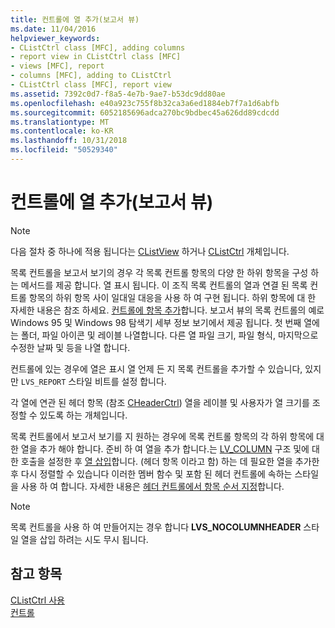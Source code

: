 ```yaml
---
title: 컨트롤에 열 추가(보고서 뷰)
ms.date: 11/04/2016
helpviewer_keywords:
- CListCtrl class [MFC], adding columns
- report view in CListCtrl class [MFC]
- views [MFC], report
- columns [MFC], adding to CListCtrl
- CListCtrl class [MFC], report view
ms.assetid: 7392c0d7-f8a5-4e7b-9ae7-b53dc9dd80ae
ms.openlocfilehash: e40a923c755f8b32ca3a6ed1884eb7f7a1d6abfb
ms.sourcegitcommit: 6052185696adca270bc9bdbec45a626dd89cdcdd
ms.translationtype: MT
ms.contentlocale: ko-KR
ms.lasthandoff: 10/31/2018
ms.locfileid: "50529340"
---
```

# <a name="adding-columns-to-the-control-report-view"></a>컨트롤에 열 추가(보고서 뷰)

> [!NOTE]
>  다음 절차 중 하나에 적용 됩니다는 [CListView](../mfc/reference/clistview-class.md) 하거나 [CListCtrl](../mfc/reference/clistctrl-class.md) 개체입니다.

목록 컨트롤을 보고서 보기의 경우 각 목록 컨트롤 항목의 다양 한 하위 항목을 구성 하는 메서드를 제공 합니다. 열 표시 됩니다. 이 조직 목록 컨트롤의 열과 연결 된 목록 컨트롤 항목의 하위 항목 사이 일대일 대응을 사용 하 여 구현 됩니다. 하위 항목에 대 한 자세한 내용은 참조 하세요. [컨트롤에 항목 추가](../mfc/adding-items-to-the-control.md)합니다. 보고서 뷰의 목록 컨트롤의 예로 Windows 95 및 Windows 98 탐색기 세부 정보 보기에서 제공 됩니다. 첫 번째 열에는 폴더, 파일 아이콘 및 레이블 나열합니다. 다른 열 파일 크기, 파일 형식, 마지막으로 수정한 날짜 및 등을 나열 합니다.

컨트롤에 있는 경우에 열은 표시 열 언제 든 지 목록 컨트롤을 추가할 수 있습니다, 있지만 `LVS_REPORT` 스타일 비트를 설정 합니다.

각 열에 연관 된 헤더 항목 (참조 [CHeaderCtrl](../mfc/reference/cheaderctrl-class.md)) 열을 레이블 및 사용자가 열 크기를 조정할 수 있도록 하는 개체입니다.

목록 컨트롤에서 보고서 보기를 지 원하는 경우에 목록 컨트롤 항목의 각 하위 항목에 대 한 열을 추가 해야 합니다. 준비 하 여 열을 추가 합니다.는 [LV_COLUMN](/windows/desktop/api/commctrl/ns-commctrl-taglvcolumna) 구조 및에 대 한 호출을 설정한 후 [열 삽입](../mfc/reference/clistctrl-class.md#insertcolumn)합니다. (헤더 항목 이라고 함) 하는 데 필요한 열을 추가한 후 다시 정렬할 수 있습니다 이러한 멤버 함수 및 포함 된 헤더 컨트롤에 속하는 스타일을 사용 하 여 합니다. 자세한 내용은 [헤더 컨트롤에서 항목 순서 지정](../mfc/ordering-items-in-the-header-control.md)합니다.

> [!NOTE]
>  목록 컨트롤을 사용 하 여 만들어지는 경우 합니다 **LVS_NOCOLUMNHEADER** 스타일 열을 삽입 하려는 시도 무시 됩니다.

## <a name="see-also"></a>참고 항목

[CListCtrl 사용](../mfc/using-clistctrl.md)<br/>
[컨트롤](../mfc/controls-mfc.md)

